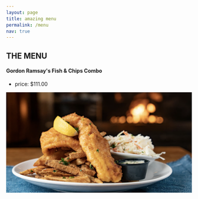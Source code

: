 ```yaml
---
layout: page
title: amazing menu
permalink: /menu
nav: true
---
```


## THE MENU 



#### Gordon Ramsay's Fish & Chips Combo </p>

- price: $111.00

<p align="center">
  
![images](assets/images/fishnchips.png)
</p>
